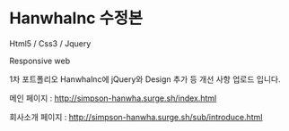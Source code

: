 # Hanwhalnc 수정본

Html5 / Css3 / Jquery

Responsive web

1차 포트폴리오 Hanwhalnc에 jQuery와 Design 추가 등 개선 사항 업로드 입니다.

메인 페이지 : http://simpson-hanwha.surge.sh/index.html

회사소개 페이지 : http://simpson-hanwha.surge.sh/sub/introduce.html
